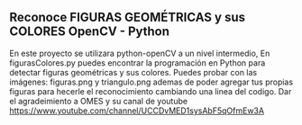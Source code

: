 ## Reconoce FIGURAS GEOMÉTRICAS y sus COLORES OpenCV - Python

En este proyecto se utilizara python-openCV a un nivel intermedio, En figurasColores.py puedes encontrar la programación en Python para detectar figuras geométricas y sus colores. Puedes probar con las imágenes:
figuras.png y triangulo.png ademas de poder agregar tus propias figuras para hecerle el reconocimiento cambiando una linea del codigo.
Dar el agradeimiento a OMES y su canal de youtube https://www.youtube.com/channel/UCCDvMED1sysAbF5qOfmEw3A

